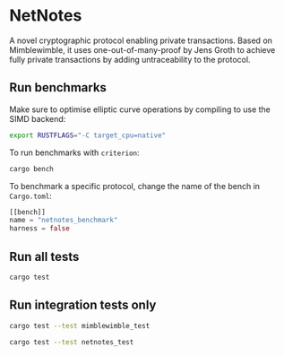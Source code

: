 # NetNotes

A novel cryptographic protocol enabling private transactions. Based on Mimblewimble, it uses one-out-of-many-proof by Jens Groth to achieve
fully private transactions by adding untraceability to the protocol.

## Run benchmarks

Make sure to optimise elliptic curve operations by compiling to use the SIMD backend:

```bash
export RUSTFLAGS="-C target_cpu=native"
```

To run benchmarks with `criterion`:

```bash
cargo bench
```

To benchmark a specific protocol, change the name of the bench in `Cargo.toml`:

```rust
[[bench]]
name = "netnotes_benchmark"
harness = false
```

## Run all tests

```bash
cargo test
```

## Run integration tests only

```bash
cargo test --test mimblewimble_test
```

```bash
cargo test --test netnotes_test
```

